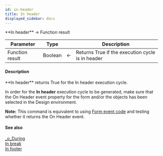 ```yaml
---
id: in-header
title: In header
displayed_sidebar: docs
---
```


<!--REF #_command_.In header.Syntax-->**In header**  -> Function result<!-- END REF-->
<!--REF #_command_.In header.Params-->
| Parameter | Type |  | Description |
| --- | --- | --- | --- |
| Function result | Boolean | <- | Returns True if the execution cycle is in header |

<!-- END REF-->

#### Description 

<!--REF #_command_.In header.Summary-->**In header** returns True for the In header execution cycle.<!-- END REF--> 

In order for the **In header** execution cycle to be generated, make sure that the On Header event property for the form and/or the objects has been selected in the Design environment.

**Note:** This command is equivalent to using [Form event code](form-event-code.md) and testing whether it returns the On Header event.

#### See also 
[\_o\_During](../../4D/20-R6/o-During.301-6957655.en.html)  
[In break](in-break.md)  
[In footer](in-footer.md)  